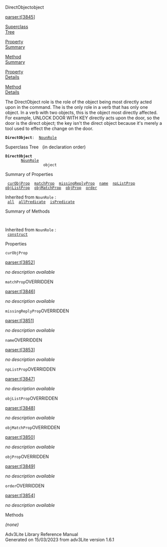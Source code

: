 ---
---
<span class="title">DirectObject</span><span class="type">object</span>

[parser.t](../file/parser.t.html)\[[3845](../source/parser.t.html#3845)\]

[Superclass  
Tree](#_SuperClassTree_)

[Property  
Summary](#_PropSummary_)

[Method  
Summary](#_MethodSummary_)

[Property  
Details](#_Properties_)

[Method  
Details](#_Methods_)

<div class="fdesc">

The DirectObject role is the role of the object being most directly
acted upon in the command. The is the only role in a verb that has only
one object. In a verb with two objects, this is the object most directly
affected. For example, UNLOCK DOOR WITH KEY directly acts upon the door,
so the door is the direct object; the key isn't the direct object
because it's merely a tool used to effect the change on the door.

**`DirectObject`**` :   `[`NounRole`](../object/NounRole.html)

</div>

<span id="_SuperClassTree_"></span>

<div class="mjhd">

<span class="hdln">Superclass Tree</span>   (in declaration order)

</div>

**`DirectObject`**  
`         `[`NounRole`](../object/NounRole.html)  
`                 object`  
<span id="_PropSummary_"></span>

<div class="mjhd">

<span class="hdln">Summary of Properties</span>  

</div>

` `[`curObjProp`](#curObjProp)`  `[`matchProp`](#matchProp)`  `[`missingReplyProp`](#missingReplyProp)`  `[`name`](#name)`  `[`npListProp`](#npListProp)`  `[`objListProp`](#objListProp)`  `[`objMatchProp`](#objMatchProp)`  `[`objProp`](#objProp)`  `[`order`](#order)`  `

Inherited from `NounRole` :  
` `[`all`](../object/NounRole.html#all)`  `[`allPredicate`](../object/NounRole.html#allPredicate)`  `[`isPredicate`](../object/NounRole.html#isPredicate)`  `

<span id="_MethodSummary_"></span>

<div class="mjhd">

<span class="hdln">Summary of Methods</span>  

</div>

` `

Inherited from `NounRole` :  
` `[`construct`](../object/NounRole.html#construct)`  `

<span id="_Properties_"></span>

<div class="mjhd">

<span class="hdln">Properties</span>  

</div>

<span id="curObjProp"></span>

`curObjProp`

[parser.t](../file/parser.t.html)\[[3852](../source/parser.t.html#3852)\]

<div class="desc">

*no description available*

</div>

<span id="matchProp"></span>

`matchProp`<span class="rem">OVERRIDDEN</span>

[parser.t](../file/parser.t.html)\[[3846](../source/parser.t.html#3846)\]

<div class="desc">

*no description available*

</div>

<span id="missingReplyProp"></span>

`missingReplyProp`<span class="rem">OVERRIDDEN</span>

[parser.t](../file/parser.t.html)\[[3851](../source/parser.t.html#3851)\]

<div class="desc">

*no description available*

</div>

<span id="name"></span>

`name`<span class="rem">OVERRIDDEN</span>

[parser.t](../file/parser.t.html)\[[3853](../source/parser.t.html#3853)\]

<div class="desc">

*no description available*

</div>

<span id="npListProp"></span>

`npListProp`<span class="rem">OVERRIDDEN</span>

[parser.t](../file/parser.t.html)\[[3847](../source/parser.t.html#3847)\]

<div class="desc">

*no description available*

</div>

<span id="objListProp"></span>

`objListProp`<span class="rem">OVERRIDDEN</span>

[parser.t](../file/parser.t.html)\[[3848](../source/parser.t.html#3848)\]

<div class="desc">

*no description available*

</div>

<span id="objMatchProp"></span>

`objMatchProp`<span class="rem">OVERRIDDEN</span>

[parser.t](../file/parser.t.html)\[[3850](../source/parser.t.html#3850)\]

<div class="desc">

*no description available*

</div>

<span id="objProp"></span>

`objProp`<span class="rem">OVERRIDDEN</span>

[parser.t](../file/parser.t.html)\[[3849](../source/parser.t.html#3849)\]

<div class="desc">

*no description available*

</div>

<span id="order"></span>

`order`<span class="rem">OVERRIDDEN</span>

[parser.t](../file/parser.t.html)\[[3854](../source/parser.t.html#3854)\]

<div class="desc">

*no description available*

</div>

<span id="_Methods_"></span>

<div class="mjhd">

<span class="hdln">Methods</span>  

</div>

*(none)*

<div class="ftr">

Adv3Lite Library Reference Manual  
Generated on 15/03/2023 from adv3Lite version 1.6.1

</div>

